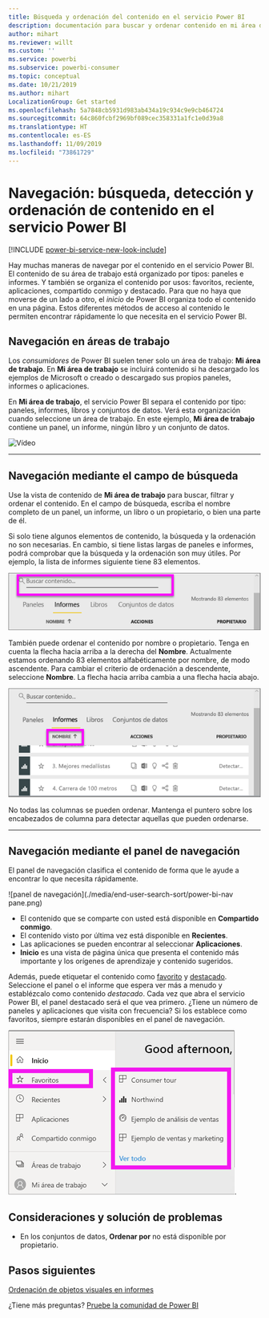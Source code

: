 ```yaml
---
title: Búsqueda y ordenación del contenido en el servicio Power BI
description: documentación para buscar y ordenar contenido en mi área de trabajo de Power BI
author: mihart
ms.reviewer: willt
ms.custom: ''
ms.service: powerbi
ms.subservice: powerbi-consumer
ms.topic: conceptual
ms.date: 10/21/2019
ms.author: mihart
LocalizationGroup: Get started
ms.openlocfilehash: 5a7848cb5931d983ab434a19c934c9e9cb464724
ms.sourcegitcommit: 64c860fcbf2969bf089cec358331a1fc1e0d39a8
ms.translationtype: HT
ms.contentlocale: es-ES
ms.lasthandoff: 11/09/2019
ms.locfileid: "73861729"
---
```

# <a name="navigation-searching-finding-and-sorting-content-in-power-bi-service"></a>Navegación: búsqueda, detección y ordenación de contenido en el servicio Power BI

[!INCLUDE [power-bi-service-new-look-include](../includes/power-bi-service-new-look-include.md)]

Hay muchas maneras de navegar por el contenido en el servicio Power BI. El contenido de su área de trabajo está organizado por tipos: paneles e informes.  Y también se organiza el contenido por usos: favoritos, reciente, aplicaciones, compartido conmigo y destacado. Para que no haya que moverse de un lado a otro, el *inicio* de Power BI organiza todo el contenido en una página. Estos diferentes métodos de acceso al contenido le permiten encontrar rápidamente lo que necesita en el servicio Power BI.  

## <a name="navigation-within-workspaces"></a>Navegación en áreas de trabajo

Los *consumidores* de Power BI suelen tener solo un área de trabajo: **Mi área de trabajo**. En **Mi área de trabajo** se incluirá contenido si ha descargado los ejemplos de Microsoft o creado o descargado sus propios paneles, informes o aplicaciones.  

En **Mi área de trabajo**, el servicio Power BI separa el contenido por tipo: paneles, informes, libros y conjuntos de datos. Verá esta organización cuando seleccione un área de trabajo. En este ejemplo, **Mi área de trabajo** contiene un panel, un informe, ningún libro y un conjunto de datos.

![Vídeo](./media/end-user-search-sort/myworkspace/myworkspace.gif)

________________________________________
## <a name="navigation-using-the-search-field"></a>Navegación mediante el campo de búsqueda
Use la vista de contenido de **Mi área de trabajo** para buscar, filtrar y ordenar el contenido. En el campo de búsqueda, escriba el nombre completo de un panel, un informe, un libro o un propietario, o bien una parte de él.  

Si solo tiene algunos elementos de contenido, la búsqueda y la ordenación no son necesarias.  En cambio, si tiene listas largas de paneles e informes, podrá comprobar que la búsqueda y la ordenación son muy útiles. Por ejemplo, la lista de informes siguiente tiene 83 elementos. 

![búsqueda de un informe](./media/end-user-experience/power-bi-search.png)

También puede ordenar el contenido por nombre o propietario. Tenga en cuenta la flecha hacia arriba a la derecha del **Nombre**. Actualmente estamos ordenando 83 elementos alfabéticamente por nombre, de modo ascendente. Para cambiar el criterio de ordenación a descendente, seleccione **Nombre**. La flecha hacia arriba cambia a una flecha hacia abajo.

![Orden de contenido](./media/end-user-experience/power-bi-sort-new.png)

No todas las columnas se pueden ordenar. Mantenga el puntero sobre los encabezados de columna para detectar aquellas que pueden ordenarse.

___________________________________________________________________
## <a name="navigation-using-the-nav-pane"></a>Navegación mediante el panel de navegación
El panel de navegación clasifica el contenido de forma que le ayude a encontrar lo que necesita rápidamente.  

![panel de navegación](./media/end-user-search-sort/power-bi-nav pane.png)


- El contenido que se comparte con usted está disponible en **Compartido conmigo**.
- El contenido visto por última vez está disponible en **Recientes**. 
- Las aplicaciones se pueden encontrar al seleccionar **Aplicaciones**.
- **Inicio** es una vista de página única que presenta el contenido más importante y los orígenes de aprendizaje y contenido sugeridos.

Además, puede etiquetar el contenido como [favorito](end-user-favorite.md) y [destacado](end-user-featured.md). Seleccione el panel o el informe que espera ver más a menudo y establézcalo como contenido *destacado*. Cada vez que abra el servicio Power BI, el panel destacado será el que vea primero. ¿Tiene un número de paneles y aplicaciones que visita con frecuencia? Si los establece como favoritos, siempre estarán disponibles en el panel de navegación.

![Ventana flotante de favoritos](./media/end-user-search-sort/power-bi-favorite.png).



## <a name="considerations-and-troubleshooting"></a>Consideraciones y solución de problemas
* En los conjuntos de datos, **Ordenar por** no está disponible por propietario.

## <a name="next-steps"></a>Pasos siguientes
[Ordenación de objetos visuales en informes](end-user-change-sort.md)

¿Tiene más preguntas? [Pruebe la comunidad de Power BI](https://community.powerbi.com/)
